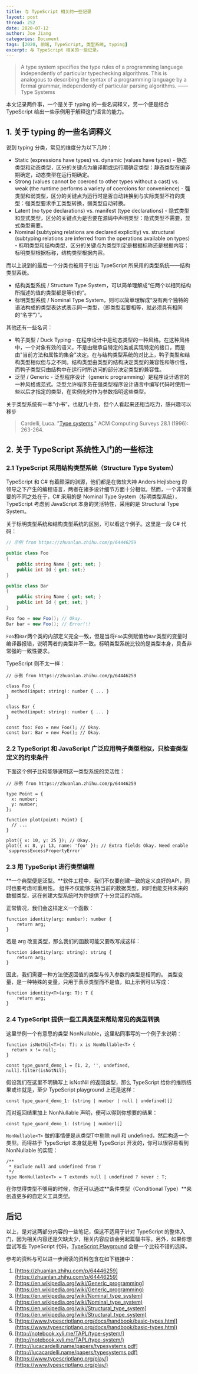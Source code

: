 ```yaml
---
title: 与 TypeScript 相关的一些记录
layout: post
thread: 252
date: 2020-07-12
author: Joe Jiang
categories: Document
tags: [2020, 前端, TypeScript, 类型系统, typing]
excerpt: 与 TypeScript 相关的一些记录。
---
```


> A type system specifies the type rules of a programming language independently of particular typechecking algorithms. This is analogous to describing the syntax of a programming language by a formal grammar, independently of particular parsing algorithms. —— Type Systems

本文记录两件事，一个是关于 typing 的一些名词释义，另一个便是结合 TypeScript 给出一些示例用于解释这门语言的能力。

## 1. 关于 typing 的一些名词释义

说到 typing 分类，常见的维度分为以下几种：

- Static (expressions have types) vs. dynamic (values have types) - 静态类型和动态类型，区分的关键点为编译期或运行期确定类型：静态类型在编译期确定，动态类型在运行期确定。
- Strong (values cannot be coerced to other types without a cast) vs. weak (the runtime performs a variety of coercions for convenience) - 强类型和弱类型，区分的关键点为运行时是否自动转换到与实际类型不符的类型：强类型要求手工类型转换，弱类型自动转换。
- Latent (no type declarations) vs. manifest (type declarations) - 隐式类型和显式类型，区分的关键点为是否要在源码中声明类型：隐式类型不需要，显式类型需要。
- Nominal (subtyping relations are declared explicitly) vs. structural (subtyping relations are inferred from the operations available on types) - 标明类型和结构类型，区分的关键点为类型判定是根据标称还是根据内容：标明类型根据标称，结构类型根据内容。

而以上说到的最后一个分类也被用于引出 TypeScript 所采用的类型系统——结构类型系统。

- 结构类型系统 / Structure Type System，可以简单理解成“任两个以相同结构所描述的值的类型都是等价的”。
- 标明类型系统 / Nominal Type System，则可以简单理解成“没有两个独特的语法构成的类型表达式表示同一类型，（即类型若要相等，就必须具有相同的“名字”）”。

其他还有一些名词：

- 鸭子类型 / Duck Typing - 在程序设计中是动态类型的一种风格。在这种风格中，一个对象有效的语义，不是由继承自特定的类或实现特定的接口，而是由"当前方法和属性的集合"决定。在与结构类型系统的对比上，鸭子类型和结构类型相似但与之不同。结构类型由类型的结构决定类型的兼容性和等价性，而鸭子类型只由结构中在运行时所访问的部分决定类型的兼容性。
- 泛型 / Generic - 泛型程序设计（generic programming）是程序设计语言的一种风格或范式。泛型允许程序员在强类型程序设计语言中编写代码时使用一些以后才指定的类型，在实例化时作为参数指明这些类型。

关于类型系统有一本“小书”，也就几十页，但个人看起来还相当吃力，感兴趣可以移步

> Cardelli, Luca. "[Type systems](http://lucacardelli.name/papers/typesystems.pdf)." ACM Computing Surveys 28.1 (1996): 263-264.

## 2. 关于 TypeScript 系统性入门的一些标注

### 2.1 **TypeScript 采用结构类型系统（Structure Type System）**

TypeScript 和 C# 有着颇深的渊源，他们都是在微软大神 Anders Hejlsberg 的领导之下产生的编程语言，两者在诸多设计细节方面十分相似。然而，一个非常重要的不同之处在于，C# 采用的是 Nominal Type System（标明类型系统），TypeScript 考虑到 JavaScript 本身的灵活特性，采用的是 Structural Type System。

关于标明类型系统和结构类型系统的区别，可以看这个例子。这里是一段 C# 代码：

```csharp
// 示例 from https://zhuanlan.zhihu.com/p/64446259

public class Foo  
{
    public string Name { get; set; }
    public int Id { get; set;}
}

public class Bar  
{
    public string Name { get; set; }
    public int Id { get; set; }
}

Foo foo = new Foo(); // Okay.
Bar bar = new Foo(); // Error!!!
```

`Foo`和`Bar`两个类的内部定义完全一致，但是当将`Foo`实例赋值给`Bar`类型的变量时编译器报错，说明两者的类型并不一致。标明类型系统比较的是类型本身，具备非常强的一致性要求。

TypeScript 则不太一样：

```tsx
// 示例 from https://zhuanlan.zhihu.com/p/64446259

class Foo {
  method(input: string): number { ... }
}

class Bar {
  method(input: string): number { ... }
}

const foo: Foo = new Foo(); // Okay.
const bar: Bar = new Foo(); // Okay.
```

### 2.2 **TypeScript 和 JavaScript 广泛应用鸭子类型相似，只检查类型定义的约束条件**

下面这个例子比较能够说明这一类型系统的灵活性：

```tsx
// 示例 from https://zhuanlan.zhihu.com/p/64446259

type Point = {
  x: number;
  y: number;
};

function plot(point: Point) {
  // ...
}

plot({ x: 10, y: 25 }); // Okay.
plot({ x: 8, y: 13, name: 'foo' }); // Extra fields Okay. Need enable `suppressExcessPropertyError`
```

### 2.3 **用 TypeScript 进行类型编程**

**一个典型便是泛型。**软件工程中，我们不仅要创建一致的定义良好的API，同时也要考虑可重用性。 组件不仅能够支持当前的数据类型，同时也能支持未来的数据类型，这在创建大型系统时为你提供了十分灵活的功能。

正常情况，我们会这样定义一个函数：

```tsx
function identity(arg: number): number {
    return arg;
}
```

若是 arg 改变类型，那么我们的函数可能又要改写成这样：

```tsx
function identity(arg: string): string {
    return arg;
}
```

因此，我们需要一种方法使返回值的类型与传入参数的类型是相同的。 类型变量，是一种特殊的变量，只用于表示类型而不是值，如上示例可以写成：

```tsx
function identity<T>(arg: T): T {
    return arg;
}
```

### 2.4 **TypeScript 提供一些工具类型来帮助常见的类型转换**

这里举例一个有意思的类型 NonNullable，这里粘同事写的一个例子来说明：

```tsx
function isNotNil<T>(x: T): x is NonNullable<T> {
  return x != null;
}

const type_guard_demo_1 = [1, 2, '', undefined, null].filter(isNotNil);
```

假设我们在这里不明确写上 isNotNil 的返回类型，那么 TypeScript 给你的推断结果或许就是，至少 TypeScript playground 上还是这样：

```tsx
const type_guard_demo_1: (string | number | null | undefined)[]
```

而对返回结果加上 NonNullable 声明，便可以得到你想要的结果：

```tsx
const type_guard_demo_1: (string | number)[]
```

`NonNullable<T>` 做的事情便是从类型T中剔除 null 和 undefined，然后构造一个类型。而得益于 TypeScript 本身就是用 TypeScript 开发的，你可以很容易看到 NonNullable 的实现：

```tsx
/**
 * Exclude null and undefined from T
 */
type NonNullable<T> = T extends null | undefined ? never : T;
```

在你觉得类型不够用的时候，你还可以通过**条件类型（Conditional Type）**来创造更多的自定义工具类型。

## 后记

以上，是对这两部分内容的一些笔记，但这不适用于针对 TypeScript 的整体入门，因为相关内容还是欠缺太少，相关内容应该会另起篇幅书写。另外，如果你想尝试写些 TypeScript 代码，[TypeScript Playground](https://www.typescriptlang.org/play/) 会是一个比较不错的选择。

参考的资料与可以进一步阅读的资料包含在如下链接中：

1. [https://zhuanlan.zhihu.com/p/64446259](https://zhuanlan.zhihu.com/p/64446259)
2. [https://en.wikipedia.org/wiki/Generic_programming](https://en.wikipedia.org/wiki/Generic_programming)
3. [https://en.wikipedia.org/wiki/Nominal_type_system](https://en.wikipedia.org/wiki/Nominal_type_system)
4. [https://en.wikipedia.org/wiki/Structural_type_system](https://en.wikipedia.org/wiki/Structural_type_system)
5. [https://www.typescriptlang.org/docs/handbook/basic-types.html](https://www.typescriptlang.org/docs/handbook/basic-types.html)
6. [http://notebook.xyli.me/TAPL/type-system/](http://notebook.xyli.me/TAPL/type-system/)
7. [http://lucacardelli.name/papers/typesystems.pdf](http://lucacardelli.name/papers/typesystems.pdf)
8. [https://www.typescriptlang.org/play/](https://www.typescriptlang.org/play/)
